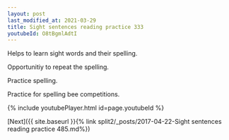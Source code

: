 ```yaml
---
layout: post
last_modified_at: 2021-03-29
title: Sight sentences reading practice 333
youtubeId: O8tBgmlAdtI
---
```

 
 
Helps to learn sight words and their spelling.

Opportunitiy to repeat the spelling. 

Practice spelling. 
 
Practice for spelling bee competitions. 
 
{% include youtubePlayer.html id=page.youtubeId %}
 
 

[Next]({{ site.baseurl }}{% link  split2/_posts/2017-04-22-Sight sentences reading practice 485.md%})
 
